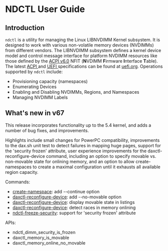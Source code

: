 # NDCTL User Guide

## Introduction

`ndctl` is a utility for managing the Linux LIBNVDIMM Kernel subsystem. It is designed to work with various non-volatile memory devices \(NVDIMMs\) from different vendors. The LIBNVDIMM subsystem defines a kernel device model and control message interface for platform NVDIMM resources like those defined by the [ACPI v6.0](http://www.uefi.org/sites/default/files/resources/ACPI_6_0_Errata_A.PDF) NFIT \(**N**VDIMM **F**irmware **I**nterface **T**able\). The latest [ACPI ](http://www.uefi.org/specifications)and [UEFI ](http://www.uefi.org/specifications)specifications can be found at [uefi.org](http://www.uefi.org). Operations supported by `ndctl` include:

* Provisioning capacity \(namespaces\)
* Enumerating Devices
* Enabling and Disabling NVDIMMs, Regions, and Namespaces
* Managing NVDIMM Labels

## What's new in v67

This release incorporates functionality up to the 5.4 kernel, and adds a number of bug fixes, and improvements.

Highlights include small changes for PowerPC compatibility, improvements to the dax.sh unit test to detect failures in mapping huge pages, support for the 'security frozen' attribute, user experience improvements for the daxctl-reconfigure-device command, including an option to specify movable vs. non-movable state for onlining memory, and an option to allow create-namespaces to create a maximal configuration until it exhausts all available region capacity.

Commands: 

* [create-namespace](ndctl-man-pages/ndctl-create-namespace.md): add --continue option 
* [daxctl-reconfigure-device](daxctl-man-pages/daxctl-reconfigure-device.md): add --no-movable option 
* [daxctl-reconfigure-device](daxctl-man-pages/daxctl-reconfigure-device.md): display movable state in listings 
* [daxctl-reconfigure-device](daxctl-man-pages/daxctl-reconfigure-device.md): detect races in memory onlining 
* [ndctl-freeze-security](ndctl-man-pages/ndctl-freeze-security.md): support for 'security frozen' attribute

APIs: 

* ndctl\_dimm\_security\_is\_frozen 
* daxctl\_memory\_is\_movable 
* daxctl\_memory\_online\_no\_movable

